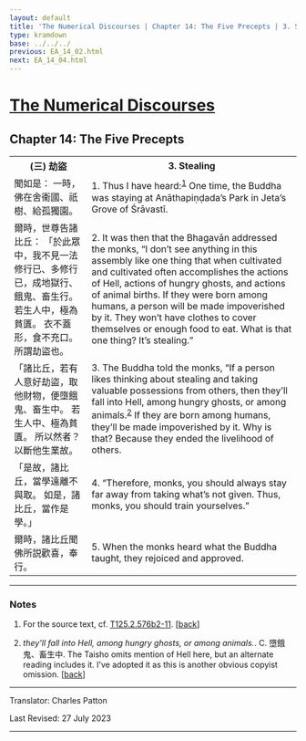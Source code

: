 ```yaml
---
layout: default
title: 'The Numerical Discourses | Chapter 14: The Five Precepts | 3. Stealing'
type: kramdown
base: ../../../
previous: EA_14_02.html
next: EA_14_04.html
---
```


<h1><a href='../index.html'>The Numerical Discourses</a></h1>
<h2>Chapter 14: The Five Precepts</h2>

<table class="trans">
  <th class='ch'>(三) 劫盜</th>
  <th class='en'>3. Stealing</th>
  <tr>
    <td class='ch' title='T125.2.576b2'>聞如是： 一時，佛在舍衞國、祇樹、給孤獨園。</td>
    <td id='p1'>1. Thus I have heard:<sup id="ref1"><a href="#n1">1</a></sup> One time, the Buddha was staying at Anāthapiṇḍada’s Park in Jeta’s Grove of Śrāvastī.</td>
  </tr>
  <tr>
    <td class='ch' title='T125.2.576b3'>爾時，世尊告諸比丘： 「於此眾中，我不見一法修行已、多修行已，成地獄行、餓鬼、畜生行。 若生人中，極為貧匱。 衣不蓋形，食不充口。 所謂劫盜也。</td>
    <td id='p2'>2. It was then that the Bhagavān addressed the monks, “I don’t see anything in this assembly like one thing that when cultivated and cultivated often accomplishes the actions of Hell, actions of hungry ghosts, and actions of animal births. If they were born among humans, a person will be made impoverished by it. They won’t have clothes to cover themselves or enough food to eat. What is that one thing? It’s stealing.”</td>
  </tr>
  <tr>
    <td class='ch' title='T125.2.576b6'>「諸比丘，若有人意好劫盜，取他財物，便墮餓鬼、畜生中。 若生人中、極為貧匱。 所以然者？ 以斷他生業故。</td>
    <td id='p3'>3. The Buddha told the monks, “If a person likes thinking about stealing and taking valuable possessions from others, then they’ll fall into Hell, among hungry ghosts, or among animals.<sup id="ref2"><a href="#n2">2</a></sup> If they are born among humans, they’ll be made impoverished by it. Why is that? Because they ended the livelihood of others.</td>
  </tr>
  <tr>
    <td class='ch' title='T125.2.576b9'>「是故，諸比丘，當學遠離不與取。 如是，諸比丘，當作是學。」</td>
    <td id='p4'>4. “Therefore, monks, you should always stay far away from taking what’s not given. Thus, monks, you should train yourselves.”</td>
  </tr>
  <tr>
    <td class='ch' title='T125.2.576b10'>爾時，諸比丘聞佛所説歡喜，奉行。</td>
    <td id='p5'>5. When the monks heard what the Buddha taught, they rejoiced and approved.</td>
  </tr>
</table>

<hr/>

<h3 id="notes">Notes</h3>

<ol class="notes-list">
<li id="n1"><p>For the source text, cf. <a href="https://cbetaonline.dila.edu.tw/zh/T02n0125_p0576b02" target="_blank">T125.2.576b2-11</a>. [<a href="#ref1">back</a>]</p></li>
<li id="n2"><p><em>they’ll fall into Hell, among hungry ghosts, or among animals.</em>. C. 墮餓鬼、畜生中. The Taisho omits mention of Hell here, but an alternate reading includes it. I’ve adopted it as this is another obvious copyist omission. [<a href="#ref2">back</a>]</p></li>
</ol>
<hr/>

<p class="translator">Translator: Charles Patton</p>
<p class='revised'>Last Revised: 27 July 2023</p>

<hr/>